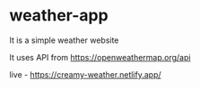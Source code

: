 # weather-app

It is a simple weather website 

It uses API from https://openweathermap.org/api 

live - https://creamy-weather.netlify.app/
